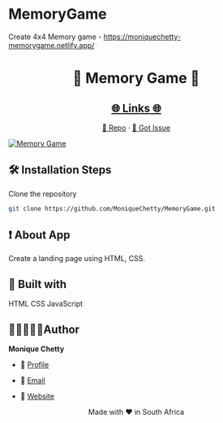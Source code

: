 # MemoryGame
 Create 4x4 Memory game - https://moniquechetty-memorygame.netlify.app/

<p align="center">
  
</p>
<h1 align="center">🌟 Memory Game 🌟</h1>
<p align="center"><repo-desc></p>

<p align="center">
<a href="https://github.com/moniquechettty/MemoryGame/blob/master/LICENSE" title="License">


</a>

<!-- </p>
<!-- <p align="center"><img src="./assets/images/main.gif" alt="<repo-title>"/></p> -->

 <a href="https://moniquechetty-memorygame.netlify.app/">
  <h2 align="center">🌐 Links 🌐</h2></a>

<p align="center">
    <a href="https://github.com/MoniqueChetty/MemoryGame" title="<repo-title>">📂 Repo</a>
    ·
    <a href="https://github.com/MoniqueChetty/MemoryGame/issues/new/choose" title="🐛Report Bug/🎊Request Feature">🚀 Got Issue</a>
</p>

<a href="https://moniquechetty-memorygame.netlify.app/">
<img src="https://monique-chetty-resume.vercel.app/_next/image?url=%2Fimages%2Fportfolio%2FMemory%20game.JPG&w=1920&q=75" alt="Memory Game"/>
 </a>

## 🛠️ Installation Steps

Clone the repository

```Bash
git clone https://github.com/MoniqueChetty/MemoryGame.git
```

<!-- ## ❗ Available Commands -->
## ❗ About App
   Create a landing page using HTML, CSS. 

## 👷 Built with
   HTML CSS JavaScript

##  👩🏽‍💻👩🏽‍Author

**Monique Chetty**

- 🌌 [Profile](https://github.com/MoniqueChetty )

- 🏮 [Email](mailto:moniquechettyp@gmail.com?subject=Hi%20from%20<repo-email> "Hi!")

- 🦁 [Website](https://monique-chetty-resume.vercel.app/)


<p align="center">Made with <repo-lang> ❤️ in South Africa</p>
